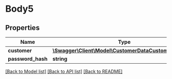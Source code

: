 # Body5

## Properties
Name | Type | Description | Notes
------------ | ------------- | ------------- | -------------
**customer** | [**\Swagger\Client\Model\CustomerDataCustomerInterface**](CustomerDataCustomerInterface.md) |  | 
**password_hash** | **string** |  | [optional] 

[[Back to Model list]](../README.md#documentation-for-models) [[Back to API list]](../README.md#documentation-for-api-endpoints) [[Back to README]](../README.md)


